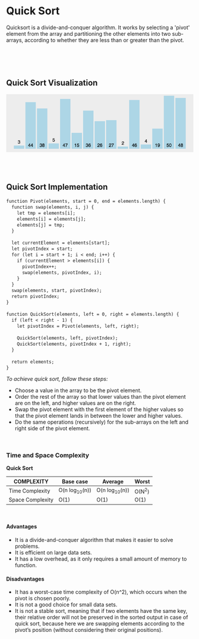 # **Quick Sort**

<p>
Quicksort is a divide-and-conquer algorithm. It works by selecting a 'pivot' element from the array and partitioning the other elements into two sub-arrays, according to whether they are less than or greater than the pivot.
</p>

<br/>
<br/>
<br/>

## Quick Sort Visualization

![Quick sort gif](../public/gifs/quick-sort.gif)

<br/>
<br/>

## Quick Sort Implementation

```
function Pivot(elements, start = 0, end = elements.length) {
  function swap(elements, i, j) {
    let tmp = elements[i];
    elements[i] = elements[j];
    elements[j] = tmp;
  }

  let currentElement = elements[start];
  let pivotIndex = start;
  for (let i = start + 1; i < end; i++) {
    if (currentElement > elements[i]) {
      pivotIndex++;
      swap(elements, pivotIndex, i);
    }
  }
  swap(elements, start, pivotIndex);
  return pivotIndex;
}

function QuickSort(elements, left = 0, right = elements.length) {
  if (left < right - 1) {
    let pivotIndex = Pivot(elements, left, right);

    QuickSort(elements, left, pivotIndex);
    QuickSort(elements, pivotIndex + 1, right);
  }

  return elements;
}
```

_To achieve quick sort, follow these steps:_

- Choose a value in the array to be the pivot element.
- Order the rest of the array so that lower values than the pivot element are on the left, and higher values are on the right.
- Swap the pivot element with the first element of the higher values so that the pivot element lands in between the lower and higher values.
- Do the same operations (recursively) for the sub-arrays on the left and right side of the pivot element.

<br />

### Time and Space Complexity

**Quick Sort**

| COMPLEXITY       | Base case                | Average                  | Worst            |
| ---------------- | ------------------------ | ------------------------ | ---------------- |
| Time Complexity  | O(n log<sub>10</sub>(n)) | O(n log<sub>10</sub>(n)) | O(N<sup>2</sup>) |
| Space Complexity | O(1)                     | O(1)                     | O(1)             |

<br />

#### Advantages

- It is a divide-and-conquer algorithm that makes it easier to solve problems.
- It is efficient on large data sets.
- It has a low overhead, as it only requires a small amount of memory to function.

#### Disadvantages

- It has a worst-case time complexity of O(n^2), which occurs when the pivot is chosen poorly.
- It is not a good choice for small data sets.
- It is not a stable sort, meaning that if two elements have the same key, their relative order will not be preserved in the sorted output in case of quick sort, because here we are swapping elements according to the pivot’s position (without considering their original positions).

